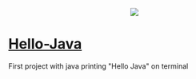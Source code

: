 <p align="center">
  <a href="https://skillicons.dev">
    <img src="https://skillicons.dev/icons?i=java" /> <h1>Hello-Java</h1> 
  </a>
</p>


First project with java printing "Hello Java" on terminal
